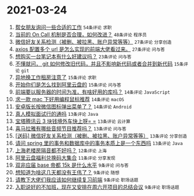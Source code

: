 # 2021-03-24

1. [帮女朋友询问一些合适的工作](https://www.v2ex.com/t/764478) `54条评论` `求职`
1. [当前的 On Call 机制是否合理，如何改进？](https://www.v2ex.com/t/764466) `48条评论` `程序员`
1. [微信好友关系检测（被删、被拉黑、账户异常等等）](https://www.v2ex.com/t/764563) `27条评论` `分享创造`
1. [axios 配置多个 url 是怎么实现的前端大佬看过来。](https://www.v2ex.com/t/764524) `27条评论` `问与答`
1. [想购买一台笔记本有什么好建议吗？](https://www.v2ex.com/t/764465) `23条评论` `问与答`
1. [不懂就问， git 如何修改旧代码，并且不影响新代码或者合并到新代码](https://www.v2ex.com/t/764574) `15条评论` `git`
1. [异地换工作租房注意了](https://www.v2ex.com/t/764547) `15条评论` `求职`
1. [开始你们是怎么找到阿里云盘的](https://www.v2ex.com/t/764470) `15条评论` `问与答`
1. [前端要以服务器的时间为准，有啥好用的库吗？](https://www.v2ex.com/t/764592) `14条评论` `JavaScript`
1. [求一款 mac 下好用编程鼠标推荐](https://www.v2ex.com/t/764509) `14条评论` `macOS`
1. [安卓版长按微信图标弹出菜单了？](https://www.v2ex.com/t/764504) `14条评论` `Android`
1. [真人模拟面试行的通吗](https://www.v2ex.com/t/764545) `13条评论` `Java`
1. [宝塔腾讯云 3 块钱境外车快上呀= =](https://www.v2ex.com/t/764519) `13条评论` `云计算`
1. [喜马拉雅有哪些音频节目推荐吗？](https://www.v2ex.com/t/764483) `13条评论` `问与答`
1. [[送码] 微信好友关系检测（被删、被拉黑、账户异常等等）](https://www.v2ex.com/t/764482) `13条评论` `分享创造`
1. [请问 spring 里的事务和数据库中的事务本质上是一个东西吗](https://www.v2ex.com/t/764475) `13条评论` `Java`
1. [上海老楼房隔音都不好吗？](https://www.v2ex.com/t/764521) `12条评论` `上海`
1. [阿里云盘福利兑换码大集合](https://www.v2ex.com/t/764540) `11条评论` `分享发现`
1. [双非应届 base 帝都 15k 是什么水平](https://www.v2ex.com/t/764569) `9条评论` `问与答`
1. [想知道为啥这几天都没有王伟了？](https://www.v2ex.com/t/764590) `9条评论` `随想`
1. [请教下大佬们我应该如何继续复习前端](https://www.v2ex.com/t/764497) `9条评论` `职场话题`
1. [入职说好的不加班，现在又安排在周六开项目的总结会议](https://www.v2ex.com/t/764480) `9条评论` `职场话题`
